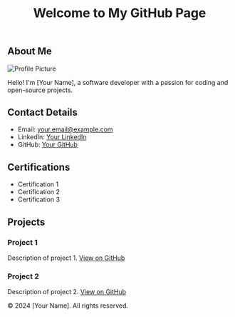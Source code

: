 <!DOCTYPE html>
<html lang="en">
<head>
    <meta charset="UTF-8">
    <meta name="viewport" content="width=device-width, initial-scale=1.0">
    <title>My GitHub Page</title>
    <link rel="stylesheet" href="styles.css">
</head>
<body>
    <header>
        <h1>Welcome to My GitHub Page</h1>
    </header>
    <section id="about">
        <h2>About Me</h2>
        <img src="profile.jpg" alt="Profile Picture" class="profile-pic">
        <p>Hello! I'm [Your Name], a software developer with a passion for coding and open-source projects.</p>
    </section>
    <section id="contact">
        <h2>Contact Details</h2>
        <ul>
            <li>Email: <a href="mailto:your.email@example.com">your.email@example.com</a></li>
            <li>LinkedIn: <a href="https://www.linkedin.com/in/yourprofile" target="_blank">Your LinkedIn</a></li>
            <li>GitHub: <a href="https://github.com/yourprofile" target="_blank">Your GitHub</a></li>
        </ul>
    </section>
    <section id="certifications">
        <h2>Certifications</h2>
        <ul>
            <li>Certification 1</li>
            <li>Certification 2</li>
            <li>Certification 3</li>
        </ul>
    </section>
    <section id="projects">
        <h2>Projects</h2>
        <div class="project">
            <h3>Project 1</h3>
            <p>Description of project 1. <a href="https://github.com/yourprofile/project1" target="_blank">View on GitHub</a></p>
        </div>
        <div class="project">
            <h3>Project 2</h3>
            <p>Description of project 2. <a href="https://github.com/yourprofile/project2" target="_blank">View on GitHub</a></p>
        </div>
    </section>
    <footer>
        <p>&copy; 2024 [Your Name]. All rights reserved.</p>
    </footer>
</body>
</html>
